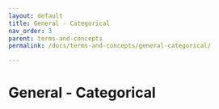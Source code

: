 ```yaml
---
layout: default
title: General - Categorical
nav_order: 3
parent: terms-and-concepts
permalink: /docs/terms-and-concepts/general-categorical/

---
```


# General - Categorical




